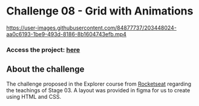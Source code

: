 # Challenge 08 - Grid with Animations

https://user-images.githubusercontent.com/84877737/203448024-aa0c6193-1be9-493d-8186-8b1604743efb.mp4

### Access the project: [here](https://jonasncsantos.github.io/Desafio-08-Grid-com-Animacoes/)

## About the challenge
The challenge proposed in the Explorer course from [Rocketseat](https://www.rocketseat.com.br/) regarding the teachings of Stage 03. A layout was provided in figma for us to create using HTML and CSS.
